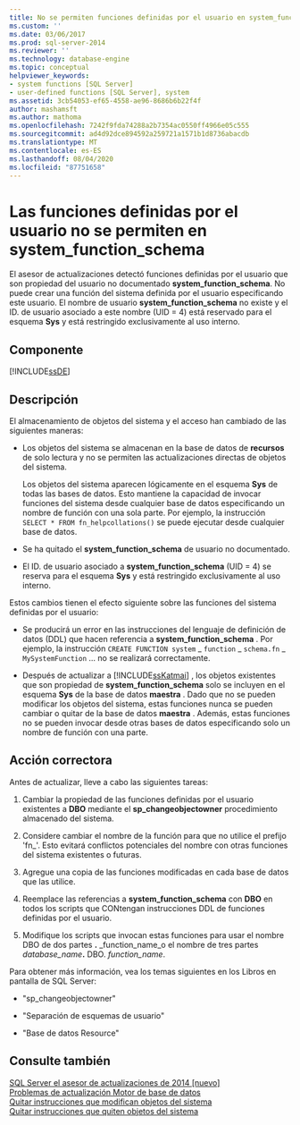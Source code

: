 ```yaml
---
title: No se permiten funciones definidas por el usuario en system_function_schema | Microsoft Docs
ms.custom: ''
ms.date: 03/06/2017
ms.prod: sql-server-2014
ms.reviewer: ''
ms.technology: database-engine
ms.topic: conceptual
helpviewer_keywords:
- system functions [SQL Server]
- user-defined functions [SQL Server], system
ms.assetid: 3cb54053-ef65-4558-ae96-8686b6b22f4f
author: mashamsft
ms.author: mathoma
ms.openlocfilehash: 7242f9fda74288a2b7354ac0550ff4966e05c555
ms.sourcegitcommit: ad4d92dce894592a259721a1571b1d8736abacdb
ms.translationtype: MT
ms.contentlocale: es-ES
ms.lasthandoff: 08/04/2020
ms.locfileid: "87751658"
---
```

# <a name="user-defined-functions-are-not-allowed-in-system_function_schema"></a>Las funciones definidas por el usuario no se permiten en system_function_schema
  El asesor de actualizaciones detectó funciones definidas por el usuario que son propiedad del usuario no documentado **system_function_schema**. No puede crear una función del sistema definida por el usuario especificando este usuario. El nombre de usuario **system_function_schema** no existe y el ID. de usuario asociado a este nombre (UID = 4) está reservado para el esquema **Sys** y está restringido exclusivamente al uso interno.  
  
## <a name="component"></a>Componente  
 [!INCLUDE[ssDE](../../includes/ssde-md.md)]  
  
## <a name="description"></a>Descripción  
 El almacenamiento de objetos del sistema y el acceso han cambiado de las siguientes maneras:  
  
-   Los objetos del sistema se almacenan en la base de datos de **recursos** de solo lectura y no se permiten las actualizaciones directas de objetos del sistema.  
  
     Los objetos del sistema aparecen lógicamente en el esquema **Sys** de todas las bases de datos. Esto mantiene la capacidad de invocar funciones del sistema desde cualquier base de datos especificando un nombre de función con una sola parte. Por ejemplo, la instrucción `SELECT * FROM fn_helpcollations()` se puede ejecutar desde cualquier base de datos.  
  
-   Se ha quitado el **system_function_schema** de usuario no documentado.  
  
-   El ID. de usuario asociado a **system_function_schema** (UID = 4) se reserva para el esquema **Sys** y está restringido exclusivamente al uso interno.  
  
 Estos cambios tienen el efecto siguiente sobre las funciones del sistema definidas por el usuario:  
  
-   Se producirá un error en las instrucciones del lenguaje de definición de datos (DDL) que hacen referencia a **system_function_schema** . Por ejemplo, la instrucción `CREATE FUNCTION system` _ `function` \_ `schema.fn` \_ `MySystemFunction` ... no se realizará correctamente.  
  
-   Después de actualizar a [!INCLUDE[ssKatmai](../../includes/sskatmai-md.md)] , los objetos existentes que son propiedad de **system_function_schema** solo se incluyen en el esquema **Sys** de la base de datos **maestra** . Dado que no se pueden modificar los objetos del sistema, estas funciones nunca se pueden cambiar o quitar de la base de datos **maestra** . Además, estas funciones no se pueden invocar desde otras bases de datos especificando solo un nombre de función con una parte.  
  
## <a name="corrective-action"></a>Acción correctora  
 Antes de actualizar, lleve a cabo las siguientes tareas:  
  
1.  Cambiar la propiedad de las funciones definidas por el usuario existentes a **DBO** mediante el **sp_changeobjectowner** procedimiento almacenado del sistema.  
  
2.  Considere cambiar el nombre de la función para que no utilice el prefijo 'fn_'. Esto evitará conflictos potenciales del nombre con otras funciones del sistema existentes o futuras.  
  
3.  Agregue una copia de las funciones modificadas en cada base de datos que las utilice.  
  
4.  Reemplace las referencias a **system_function_schema** con **DBO** en todos los scripts que CONtengan instrucciones DDL de funciones definidas por el usuario.  
  
5.  Modifique los scripts que invocan estas funciones para usar el nombre DBO de dos partes **.** _function_name_o el nombre de tres partes _database_name_**.** DBO. *function_name*.  
  
 Para obtener más información, vea los temas siguientes en los Libros en pantalla de SQL Server:  
  
-   "sp_changeobjectowner"  
  
-   "Separación de esquemas de usuario"  
  
-   "Base de datos Resource"  
  
## <a name="see-also"></a>Consulte también  
 [SQL Server el asesor de actualizaciones de 2014 &#91;nuevo&#93;](sql-server-2014-upgrade-advisor.md)   
 [Problemas de actualización Motor de base de datos](../../../2014/sql-server/install/database-engine-upgrade-issues.md)   
 [Quitar instrucciones que modifican objetos del sistema](../../../2014/sql-server/install/remove-statements-that-modify-system-objects.md)   
 [Quitar instrucciones que quiten objetos del sistema](../../../2014/sql-server/install/remove-statements-that-drop-system-objects.md)  
  
  
